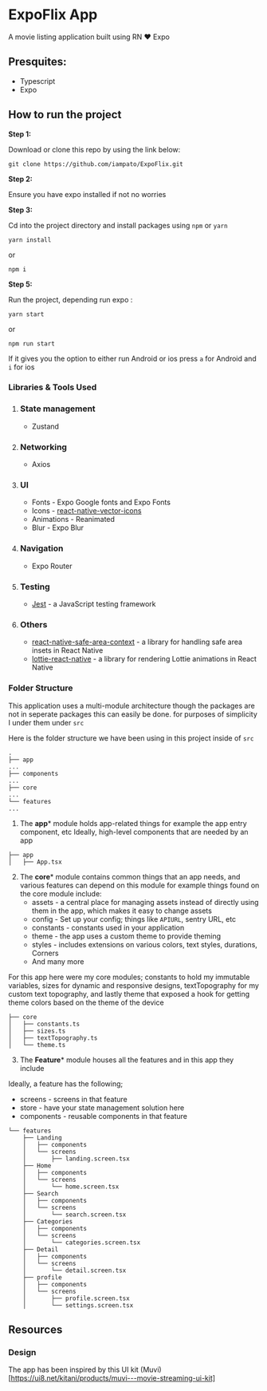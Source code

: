 # ExpoFlix App

 A movie listing application built using RN ❤️ Expo


## Presquites:

- Typescript
- Expo

## How to run the project

**Step 1:**

Download or clone this repo by using the link below:

```
git clone https://github.com/iampato/ExpoFlix.git
```

**Step 2:**

Ensure you have expo installed if not no worries


**Step 3:**

Cd into the project directory and install packages using `npm` or `yarn`

```
yarn install
```
or

```
npm i
```


**Step 5:**

Run the project, depending run expo :

```
yarn start
```

or 

```
npm run start
```

If it gives you the option to either run Android or ios press `a` for Android and `i` for ios 


### Libraries & Tools Used

1. ### State management
    * Zustand
    
2. ### Networking
    * Axios

3. ### UI
    * Fonts -  Expo Google fonts and Expo Fonts
    * Icons - [react-native-vector-icons](https://github.com/oblador/react-native-vector-icons)
    * Animations - Reanimated
    * Blur - Expo Blur
   
4. ### Navigation
    * Expo Router
     
5. ### Testing
    * [Jest](https://jestjs.io/) - a JavaScript testing framework

6. ### Others
   * [react-native-safe-area-context](https://github.com/th3rdwave/react-native-safe-area-context) - a library for handling safe area insets in React Native
   * [lottie-react-native](https://github.com/lottie-react-native/lottie-react-native) - a library for rendering Lottie animations in React Native

### Folder Structure
This application uses a multi-module architecture though the packages are not in seperate packages this can easily be done. for purposes of simplicity I under them under `src` 


Here is the folder structure we have been using in this project inside of `src`

```
.
├── app
...
├── components
...
├── core
...
└── features
...
```


1. The **app*** module holds app-related things for example the app entry component, etc
Ideally, high-level components that are needed by an app

```
├── app
│   ├── App.tsx
```

2. The **core*** module contains common things that an app needs, and various features can depend on this module for example things found on the core module include:
   - assets - a central place for managing assets instead of directly using them in the app, which makes it easy to change assets
   - config - Set up your config; things like `APIURL`, sentry URL, etc
   - constants - constants used in your application
   - theme - the app uses a custom theme to provide theming
   - styles - includes extensions on various colors, text styles, durations, Corners
   - And many more

For this app here were my core modules; constants to hold my immutable variables, sizes for dynamic and responsive designs, textTopography for my custom text topography, and lastly theme that exposed a hook for getting theme colors based on the theme of the device 
```
├── core
│   ├── constants.ts
│   ├── sizes.ts
│   ├── textTopography.ts
│   └── theme.ts
```

3. The **Feature*** module houses all the features and in this app they include

Ideally, a feature has the following;
- screens - screens in that feature
- store - have your state management solution here
- components - reusable components in that feature

```
└── features
    ├── Landing
    │   ├── components
    │   └── screens
    │       ├── landing.screen.tsx
    ├── Home
    │   ├── components
    │   └── screens
    │       └── home.screen.tsx
    ├── Search
    │   ├── components
    │   └── screens
    │       └── search.screen.tsx
    ├── Categories
    │   ├── components
    │   └── screens
    │       └── categories.screen.tsx
    ├── Detail
    │   ├── components
    │   └── screens
    │       └── detail.screen.tsx
    ├── profile
    │   ├── components
    │   └── screens
    │       ├── profile.screen.tsx
    │       └── settings.screen.tsx
```

## Resources

### Design

The app has been inspired by this UI kit (Muvi)[https://ui8.net/kitani/products/muvi---movie-streaming-ui-kit]



